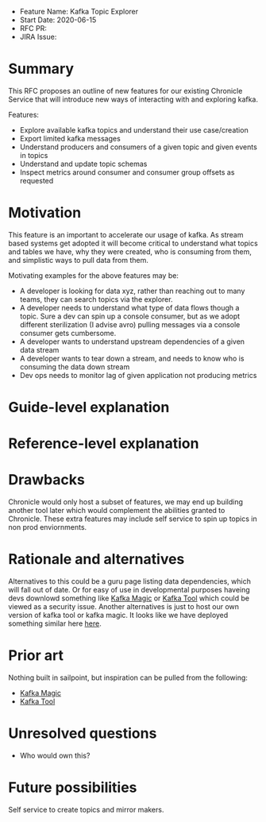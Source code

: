 - Feature Name: Kafka Topic Explorer
- Start Date: 2020-06-15
- RFC PR: 
- JIRA Issue: 

# Summary
[summary]: #summary

This RFC proposes an outline of new features for our existing Chronicle Service that will introduce new ways of interacting with and exploring kafka.

Features:
* Explore available kafka topics and understand their use case/creation
* Export limited kafka messages
* Understand producers and consumers of a given topic and given events in topics
* Understand and update topic schemas
* Inspect metrics around consumer and consumer group offsets as requested


# Motivation
[motivation]: #motivation

This feature is an important to accelerate our usage of kafka. As stream based systems get adopted it will become critical to understand what topics and tables we have, why they were created, who is consuming from them, and simplistic ways to pull data from them. 

Motivating examples for the above features may be:
- A developer is looking for data xyz, rather than reaching out to many teams, they can search topics via the explorer.
- A developer needs to understand what type of data flows though a topic. Sure a dev can spin up a console consumer, but as we adopt different sterilization (I advise avro) pulling messages via a console consumer gets cumbersome.
- A developer wants to understand upstream dependencies of a given data stream
- A developer wants to tear down a stream, and needs to know who is consuming the data down stream
- Dev ops needs to monitor lag of given application not producing metrics

# Guide-level explanation
[guide-level-explanation]: #guide-level-explanation


# Reference-level explanation
[reference-level-explanation]: #reference-level-explanation


# Drawbacks
[drawbacks]: #drawbacks

Chronicle would only host a subset of features, we may end up building another tool later which would complement the abilities granted to Chronicle. These extra features may include self service to spin up topics in non prod enviornments.

# Rationale and alternatives
[rationale-and-alternatives]: #rationale-and-alternatives

Alternatives to this could be a guru page listing data dependencies, which will fall out of date. Or for easy of use in developmental purposes haveing devs downlowd something like [Kafka Magic](https://www.kafkamagic.com/) or [Kafka Tool](https://www.kafkatool.com/) which could be viewed as a security issue. 
Another alternatives is just to host our own version of kafka tool or kafka magic. It looks like we have deployed something similar here [here](http://kafka-m-820325191.us-east-1.elb.amazonaws.com/clusters/us-east-1-dev/topics/).  

# Prior art
[prior-art]: #prior-art

Nothing built in sailpoint, but inspiration can be pulled from the following:
* [Kafka Magic](https://www.kafkamagic.com/)
* [Kafka Tool](https://www.kafkatool.com/)


# Unresolved questions
[unresolved-questions]: #unresolved-questions

- Who would own this? 

# Future possibilities
[future-possibilities]: #future-possibilities

Self service to create topics and mirror makers.